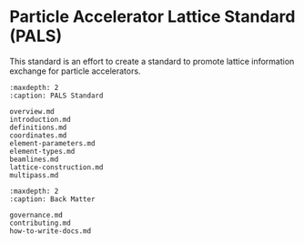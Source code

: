 # Particle Accelerator Lattice Standard (PALS)

This standard is an effort to create a standard to promote lattice information exchange for particle accelerators.

```{toctree}
:maxdepth: 2
:caption: PALS Standard

overview.md
introduction.md
definitions.md
coordinates.md
element-parameters.md
element-types.md
beamlines.md
lattice-construction.md
multipass.md
```

```{toctree}
:maxdepth: 2
:caption: Back Matter

governance.md
contributing.md
how-to-write-docs.md
```

